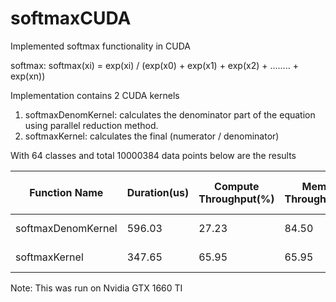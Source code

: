 # softmaxCUDA
Implemented softmax functionality in CUDA


softmax: softmax(xi) = exp(xi) / (exp(x0) + exp(x1) + exp(x2) + ........ + exp(xn))
 
Implementation contains 2 CUDA kernels
1. softmaxDenomKernel: calculates the denominator part of the equation using parallel reduction method.
2. softmaxKernel: calculates the final (numerator / denominator)

With 64 classes and total 10000384 data points below are the results

|  Function Name    | Duration(us)| Compute Throughput(%) | Memory Throughput(%) | Registers(register/thread) | Grid Size      | Block Size (block)  | 
|-------------------|-------------|-----------------------|----------------------|----------------------------|----------------|---------------------|
| softmaxDenomKernel|   596.03    |       27.23           |         84.50        |             16             |   156256, 1, 1 |  64, 1, 1           |
| softmaxKernel     |   347.65    |       65.95           |         65.95        |             16             |   156256, 1, 1 |  64, 1, 1           |

Note: This was run on Nvidia GTX 1660 TI
